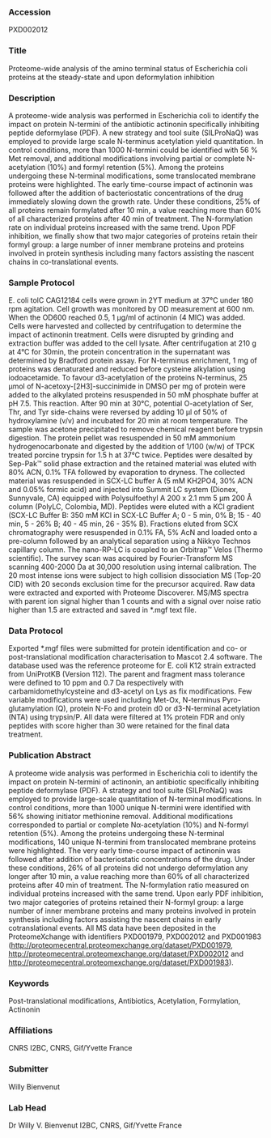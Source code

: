 ### Accession
PXD002012

### Title
Proteome-wide analysis of the amino terminal status of Escherichia coli proteins at the steady-state and upon deformylation inhibition

### Description
A proteome-wide analysis was performed in Escherichia coli to identify the impact on protein N-termini of the antibiotic actinonin specifically inhibiting peptide deformylase (PDF). A new strategy and tool suite (SILProNaQ) was employed to provide large scale N-terminus acetylation yield quantitation. In control conditions, more than 1000 N-termini could be identified with 56 % Met removal, and additional modifications involving partial or complete N-acetylation (10%) and formyl retention (5%). Among the proteins undergoing these N-terminal modifications, some translocated membrane proteins were highlighted. The early time-course impact of actinonin was followed after the addition of bacteriostatic concentrations of the drug immediately slowing down the growth rate. Under these conditions, 25% of all proteins remain formylated after 10 min, a value reaching more than 60% of all characterized proteins after 40 min of treatment. The N-formylation rate on individual proteins increased with the same trend. Upon PDF inhibition, we finally show that two major categories of proteins retain their formyl group: a large number of inner membrane proteins and proteins involved in protein synthesis including many factors assisting the nascent chains in co-translational events.

### Sample Protocol
E. coli tolC CAG12184 cells were grown in 2YT medium at 37°C under 180 rpm agitation. Cell growth was monitored by OD measurement at 600 nm. When the OD600 reached 0.5, 1 µg/ml of actinonin (4 MIC) was added. Cells were harvested and collected by centrifugation to determine the impact of actinonin treatment. Cells were disrupted by grinding and extraction buffer was added to the cell lysate. After centrifugation at 210 g at 4°C for 30min, the protein concentration in the supernatant was determined by Bradford protein assay. For N-terminus enrichment, 1 mg of proteins was denaturated and reduced before cysteine alkylation using iodoacetamide. To favour d3-acetylation of the proteins N-terminus, 25 µmol of N-acetoxy-[2H3]-succinimide in DMSO per mg of protein were added to the alkylated proteins resuspended in 50 mM phosphate buffer at pH 7.5. This reaction. After 90 min at 30°C, potential O-acetylation of Ser, Thr, and Tyr side-chains were reversed by adding 10 µl of 50% of hydroxylamine (v/v) and incubated for 20 min at room temperature. The sample was acetone precipitated to remove chemical reagent before trypsin digestion. The protein pellet was resuspended in 50 mM ammonium hydrogenocarbonate and digested by the addition of 1/100 (w/w) of TPCK treated porcine trypsin for 1.5 h at 37°C twice. Peptides were desalted by Sep-Pak™ solid phase extraction and the retained material was eluted with 80% ACN, 0.1% TFA followed by evaporation to dryness. The collected material was resuspended in SCX-LC buffer A (5 mM KH2PO4, 30% ACN and 0.05% formic acid) and injected into Summit LC system (Dionex, Sunnyvale, CA) equipped with Polysulfoethyl A 200 x 2.1 mm 5 µm 200 Å column (PolyLC, Colombia, MD). Peptides were eluted with a KCl gradient (SCX-LC Buffer B: 350 mM KCl in SCX-LC Buffer A; 0 - 5 min, 0% B; 15 - 40 min, 5 - 26% B; 40 - 45 min, 26 - 35% B). Fractions eluted from SCX chromatography were resuspended in 0.1% FA, 5% AcN and loaded onto a pre-column followed by an analytical separation using a Nikkyo Technos capillary column. The nano-RP-LC is coupled to an Orbitrap™ Velos (Thermo scientific). The survey scan was acquired by Fourier-Transform MS scanning 400-2000 Da at 30,000 resolution using internal calibration. The 20 most intense ions were subject to high collision dissociation MS (Top-20 CID) with 20 seconds exclusion time for the precursor acquired. Raw data were extracted and exported with Proteome Discoverer. MS/MS spectra with parent ion signal higher than 1 counts and with a signal over noise ratio higher than 1.5 are extracted and saved in *.mgf text file.

### Data Protocol
Exported *.mgf files were submitted for protein identification and co- or post-translational modification characterisation to Mascot 2.4 software. The database used was the reference proteome for E. coli K12 strain extracted from UniProtKB (Version 112). The parent and fragment mass tolerance were defined to 10 ppm and 0.7 Da respectively with carbamidomethylcysteine and d3-acetyl on Lys as fix modifications. Few variable modifications were used including Met-Ox, N-terminus Pyro-glutamylation (Q), protein N-Fo and protein d0 or d3-N-terminal acetylation (NTA) using trypsin/P. All data were filtered at 1% protein FDR and only peptides with score higher than 30 were retained for the final data treatment.

### Publication Abstract
A proteome wide analysis was performed in Escherichia coli to identify the impact on protein N-termini of actinonin, an antibiotic specifically inhibiting peptide deformylase (PDF). A strategy and tool suite (SILProNaQ) was employed to provide large-scale quantitation of N-terminal modifications. In control conditions, more than 1000 unique N-termini were identified with 56% showing initiator methionine removal. Additional modifications corresponded to partial or complete N&#x3b1;-acetylation (10%) and N-formyl retention (5%). Among the proteins undergoing these N-terminal modifications, 140 unique N-termini from translocated membrane proteins were highlighted. The very early time-course impact of actinonin was followed after addition of bacteriostatic concentrations of the drug. Under these conditions, 26% of all proteins did not undergo deformylation any longer after 10 min, a value reaching more than 60% of all characterized proteins after 40 min of treatment. The N-formylation ratio measured on individual proteins increased with the same trend. Upon early PDF inhibition, two major categories of proteins retained their N-formyl group: a large number of inner membrane proteins and many proteins involved in protein synthesis including factors assisting the nascent chains in early cotranslational events. All MS data have been deposited in the ProteomeXchange with identifiers PXD001979, PXD002012 and PXD001983 (http://proteomecentral.proteomexchange.org/dataset/PXD001979, http://proteomecentral.proteomexchange.org/dataset/PXD002012 and http://proteomecentral.proteomexchange.org/dataset/PXD001983).

### Keywords
Post-translational modifications, Antibiotics, Acetylation, Formylation, Actinonin

### Affiliations
CNRS
I2BC, CNRS, Gif/Yvette France

### Submitter
Willy Bienvenut

### Lab Head
Dr Willy V. Bienvenut
I2BC, CNRS, Gif/Yvette France


